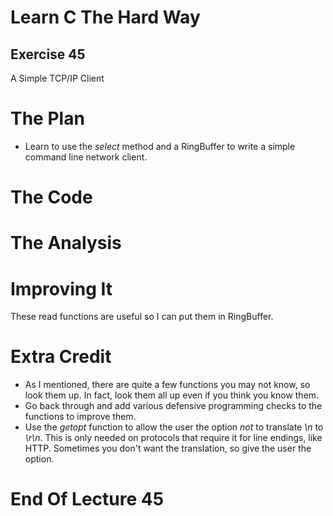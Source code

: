 Learn C The Hard Way
=======

Exercise 45
----

A Simple TCP/IP Client



The Plan
====

* Learn to use the *select* method and a RingBuffer to write a simple command line network client.



The Code
====



The Analysis
====




Improving It
====

These read functions are useful so I can put them in RingBuffer.



Extra Credit
====

* As I mentioned, there are quite a few functions you may not know, so
  look them up.  In fact, look them all up even if you think you know
  them.
* Go back through and add various defensive programming checks to
  the functions to improve them.
* Use the *getopt* function to allow the user
  the option *not* to translate *\n* to *\r\n*. This
  is only needed on protocols that require it for line endings, like HTTP.
  Sometimes you don't want the translation, so give the user the option.



End Of Lecture 45
=====


